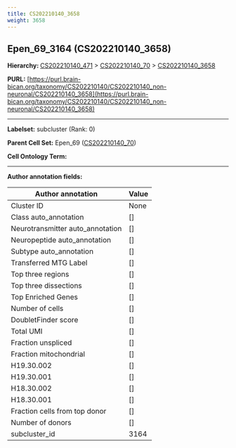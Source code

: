 ```yaml
---
title: CS202210140_3658
weight: 3658
---
```

## Epen_69_3164 (CS202210140_3658)
<b>Hierarchy: </b>
[CS202210140_471](../CS202210140_471) >
[CS202210140_70](../CS202210140_70) >
[CS202210140_3658](../CS202210140_3658)

**PURL:** [https://purl.brain-bican.org/taxonomy/CS202210140/CS202210140_non-neuronal/CS202210140_3658](https://purl.brain-bican.org/taxonomy/CS202210140/CS202210140_non-neuronal/CS202210140_3658)

---


**Labelset:** subcluster (Rank: 0)

**Parent Cell Set:** Epen_69 ([CS202210140_70](../CS202210140_70))



**Cell Ontology Term:** 

[MARKER GENES.]: #


---

[TRANSFERRED ANNOTATIONS.]: #


[AUTHOR ANNOTATION FIELDS.]: #


**Author annotation fields:**

| Author annotation | Value |
|-------------------|-------|
|Cluster ID|None|
|Class auto_annotation|[]|
|Neurotransmitter auto_annotation|[]|
|Neuropeptide auto_annotation|[]|
|Subtype auto_annotation|[]|
|Transferred MTG Label|[]|
|Top three regions|[]|
|Top three dissections|[]|
|Top Enriched Genes|[]|
|Number of cells|[]|
|DoubletFinder score|[]|
|Total UMI|[]|
|Fraction unspliced|[]|
|Fraction mitochondrial|[]|
|H19.30.002|[]|
|H19.30.001|[]|
|H18.30.002|[]|
|H18.30.001|[]|
|Fraction cells from top donor|[]|
|Number of donors|[]|
|subcluster_id|3164|
